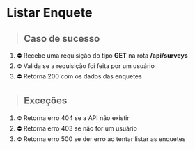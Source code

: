 # Listar Enquete

> ## Caso de sucesso

1. :no_entry: Recebe uma requisição do tipo **GET** na rota **/api/surveys**
2. :no_entry: Valida se a requisição foi feita por um usuário
3. :no_entry: Retorna 200 com os dados das enquetes

> ## Exceções
 
1. :no_entry: Retorna erro 404 se a API não existir
2. :no_entry: Retorna erro 403 se não for um usuário
3. :no_entry: Retorna erro 500 se der erro ao tentar listar as enquetes
